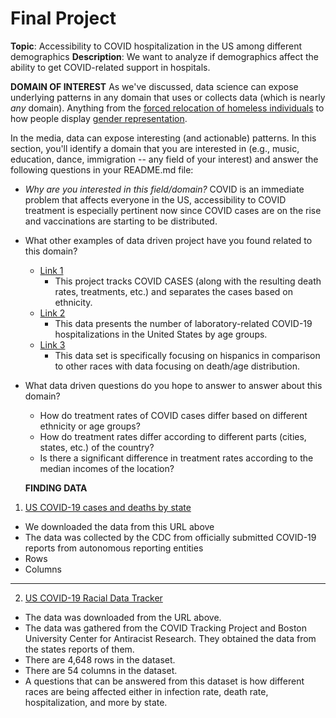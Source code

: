 # Final Project
**Topic**: Accessibility to COVID hospitalization in the US among different demographics
**Description**: We want to analyze if demographics affect the ability to get COVID-related support in hospitals.

**DOMAIN OF INTEREST**
As we've discussed, data science can expose underlying patterns in any domain that uses or collects data (which is nearly _any_ domain). Anything from the [forced relocation of homeless individuals](https://www.theguardian.com/us-news/ng-interactive/2017/dec/20/bussed-out-america-moves-homeless-people-country-study) to how people display [gender representation](https://pudding.cool/2017/09/this-american-life/).

In the media, data can expose interesting (and actionable) patterns. In this section, you'll identify a domain that you are interested in (e.g., music, education, dance, immigration -- any field of your interest) and answer the following questions in your README.md file:

- _Why are you interested in this field/domain?_
COVID is an immediate problem that affects everyone in the US, accessibility to COVID treatment is especially pertinent now since COVID cases are on the rise and vaccinations are starting to be distributed.

- What other examples of data driven project have you found related to this domain?
  - [Link 1](https://covidtracking.com/race)
    - This project tracks COVID CASES (along with the resulting death rates, treatments, etc.) and separates the cases based on ethnicity.
  - [Link 2](https://www.statista.com/statistics/1122354/covid-19-us-hospital-rate-by-age/)
    - This data presents the number of laboratory-related COVID-19 hospitalizations in the United States by age groups.
  - [Link 3](https://www.cdc.gov/nchs/nvss/vsrr/covid19/health_disparities.htm)
    - This data set is specifically focusing on hispanics in comparison to other races with data focusing on death/age distribution.

- What data driven questions do you hope to answer to answer about this domain?

  - How do treatment rates of COVID cases differ based on different ethnicity or age groups?
  - How do treatment rates differ according to different parts (cities, states, etc.) of the country?
  - Is there a significant difference in treatment rates according to the median incomes of the location?

  **FINDING DATA**

1. [US COVID-19 cases and deaths by state](https://covid.cdc.gov/covid-data-tracker/?CDC_AA_refVal=https%3A%2F%2Fwww.cdc.gov%2Fcoronavirus%2F2019-ncov%2Fcases-updates%2Fcases-in-us.html#cases_casesper100klast7days )
  - We downloaded the data from this URL above
  - The data was collected by the CDC from officially submitted COVID-19 reports from autonomous reporting entities
  - Rows
  - Columns
  - ------
2. [US COVID-19 Racial Data Tracker](https://covidtracking.com/race)
  - The data was downloaded from the URL above.
  - The data was gathered from the COVID Tracking Project and Boston University Center for Antiracist Research. They obtained the data from the states reports of them.
  - There are 4,648 rows in the dataset.
  - There are 54 columns in the dataset.
  - A questions that can be answered from this dataset is how different races are being affected either in infection rate, death rate, hospitalization, and more by state. 
